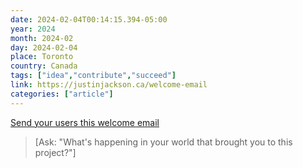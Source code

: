 ```yaml
---
date: 2024-02-04T00:14:15.394-05:00
year: 2024
month: 2024-02
day: 2024-02-04
place: Toronto
country: Canada
tags: ["idea","contribute","succeed"]
link: https://justinjackson.ca/welcome-email
categories: ["article"]
---
```

[Send your users this welcome email](https://justinjackson.ca/welcome-email)

> [Ask: "What's happening in your world that brought you to this project?"]
